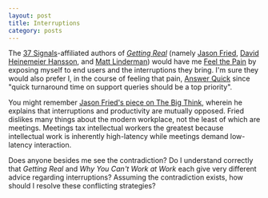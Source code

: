 ```yaml
---
layout: post
title: Interruptions
category: posts
---
```


The [37 Signals][37signals]-affiliated authors of
[_Getting_ _Real_][gettingreal] (namely [Jason Fried][jf],
[David Heinemeier Hansson][dhh], and [Matt Linderman][ml]) would have me
[Feel the Pain][feelthepain] by exposing myself to end users and the
interruptions they bring. I'm sure they would also prefer I, in the course of
feeling that pain, [Answer Quick][answerquick] since "quick turnaround time on
support queries should be a top priority".

You might remember [Jason Fried's piece on The Big Think][cantwork], wherein he
explains that interruptions and productivity are mutually opposed. Fried
dislikes many things about the modern workplace, not the least of which are
meetings. Meetings tax intellectual workers the greatest because intellectual
work is inherently high-latency while meetings demand low-latency interaction.

Does anyone besides me see the contradiction? Do I understand correctly that
_Getting Real_ and _Why You Can't Work at Work_ each give very different advice
regarding interruptions? Assuming the contradiction exists, how should I resolve
these conflicting strategies?


[37signals]: http://37signals.com/
[answerquick]: http://gettingreal.37signals.com/ch14_Answer_Quick.php
[cantwork]: http://bigthink.com/videos/why-you-cant-work-at-work
[dhh]: http://david.heinemeierhansson.com/
[feelthepain]: http://gettingreal.37signals.com/ch14_Feel_The_Pain.php
[gettingreal]: http://gettingreal.37signals.com/toc.php
[jf]: http://signalvnoise.com/writers/jf
[ml]: http://signalvnoise.com/writers/mattlinderman

